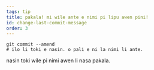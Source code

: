 ```yaml
---
tags: tip
title: pakala! mi wile ante e nimi pi lipu awen pini!
id: change-last-commit-message
order: 3
---
```

```git
git commit --amend
# ilo li toki e nasin. o pali e ni la nimi li ante.
```

nasin toki wile pi nimi awen li nasa pakala.
